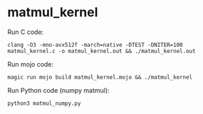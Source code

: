 # matmul_kernel

Run C code:

```clang -O3 -mno-avx512f -march=native -DTEST -DNITER=100 matmul_kernel.c -o matmul_kernel.out && ./matmul_kernel.out```

Run mojo code:

```magic run mojo build matmul_kernel.mojo && ./matmul_kernel```

Run Python code (numpy matmul):

```python3 matmul_numpy.py```
